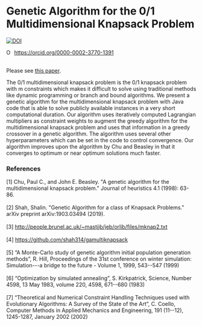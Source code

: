 <h1>Genetic Algorithm for the 0/1 Multidimensional Knapsack Problem</h1>

<a href="https://doi.org/10.5281/zenodo.3344947"><img src="https://zenodo.org/badge/DOI/10.5281/zenodo.3344947.svg" alt="DOI"></a>

<div itemscope itemtype="https://schema.org/Person"><a itemprop="sameAs" content="https://orcid.org/0000-0002-3770-1391" href="https://orcid.org/0000-0002-3770-1391" target="orcid.widget" rel="noopener noreferrer" style="vertical-align:top;"><img src="https://orcid.org/sites/default/files/images/orcid_16x16.png" style="width:1em;margin-right:.5em;" alt="ORCID iD icon">https://orcid.org/0000-0002-3770-1391</a></div><br>

Please see <a href="https://github.com/shah314/multidimensionalknapsack/blob/master/GeneticKnapsack.pdf">this paper</a>.

<p>The 0/1 multidimensional knapsack problem is the 0/1 knapsack problem with m constraints which makes it difficult to solve using traditional methods like dynamic programming or branch and bound algorithms. We present a genetic algorithm for the multidimensional knapsack problem with Java code that is able to solve publicly available instances in a very short computational duration. Our algorithm uses iteratively computed Lagrangian multipliers as constraint weights to augment the greedy algorithm for the multidimensional knapsack problem and uses that information in a greedy crossover in a genetic algorithm. The algorithm uses several other hyperparameters which can be set in the code to control convergence. Our algorithm improves upon the algorithm by Chu and Beasley in that it converges to optimum or near optimum solutions much faster.</p>

<h3>References</h3>

[1] Chu, Paul C., and John E. Beasley. "A genetic algorithm for the multidimensional knapsack problem." Journal of heuristics 4.1 (1998): 63-86.<br><br>
[2] Shah, Shalin. "Genetic Algorithm for a class of Knapsack Problems." arXiv preprint arXiv:1903.03494 (2019).<br><br>
[3] http://people.brunel.ac.uk/~mastjjb/jeb/orlib/files/mknap2.txt<br><br>
[4] https://github.com/shah314/gamultiknapsack<br><br>
[5] “A Monte-Carlo study of genetic algorithm initial population generation methods”, R. Hill, Proceedings of the 31st conference on winter simulation: Simulation---a bridge to the future - Volume 1, 1999, 543--547 (1999)<br><br>
[6] “Optimization by simulated annealing”, S. Kirkpatrick, Science, Number 4598, 13 May 1983, volume 220, 4598, 671--680 (1983) <br><br>
[7] “Theoretical and Numerical Constraint Handling Techniques used with Evolutionary Algorithms: A Survey of the State of the Art”, C. Coello, Computer Methods in Applied Mechanics and Engineering, 191 (11--12), 1245-1287, January 2002 (2002)<br><br>
